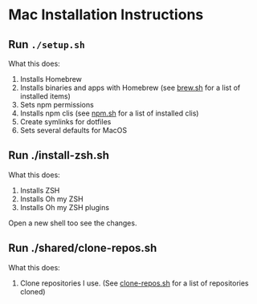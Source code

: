 # Mac Installation Instructions

## Run `./setup.sh`

What this does:

1. Installs Homebrew
2. Installs binaries and apps with Homebrew (see [brew.sh](mac/brew.sh) for a list of installed items)
3. Sets npm permissions
4. Installs npm clis (see [npm.sh](shared/npm.sh) for a list of installed clis)
5. Create symlinks for dotfiles
6. Sets several defaults for MacOS

## Run ./install-zsh.sh

What this does:

1. Installs ZSH
2. Installs Oh my ZSH
3. Installs Oh my ZSH plugins

Open a new shell too see the changes.

## Run ./shared/clone-repos.sh

What this does:

1. Clone repositories I use. (See [clone-repos.sh](shared/clone-repos.sh) for a list of repositories cloned)

